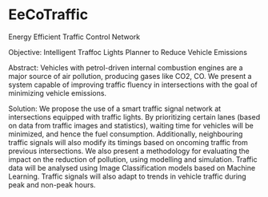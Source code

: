 # EeCoTraffic
Energy Efficient Traffic Control Network

Objective: Intelligent Traffoc Lights Planner to Reduce Vehicle Emissions

Abstract: Vehicles with petrol-driven internal combustion engines are a major source of air pollution, producing gases like CO2, CO. We present a system capable of improving traffic fluency in intersections with the goal of minimizing vehicle emissions.

Solution: We propose the use of a smart traffic signal network at intersections equipped with traffic lights. By prioritizing certain lanes (based on data from traffic images and statistics), waiting time for vehicles will be minimized, and hence the fuel consumption. Additionally, neighbouring traffic signals will also modify its timings based on oncoming traffic from previous intersections. We also present a methodology for evaluating the impact on the reduction of pollution, using modelling and simulation. Traffic data will be analysed using Image Classification models based on Machine Learning. Traffic signals will also adapt to trends in vehicle traffic during peak and non-peak hours.
